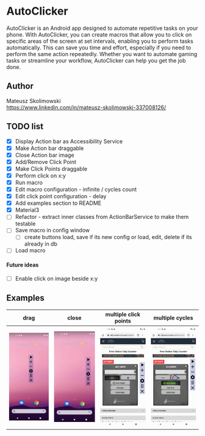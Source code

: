 # AutoClicker
AutoClicker is an Android app designed to automate repetitive tasks on your phone. With AutoClicker,
you can create macros that allow you to click on specific areas of the screen at set intervals, 
enabling you to perform tasks automatically. This can save you time and effort, especially if you 
need to perform the same action repeatedly. Whether you want to automate gaming tasks or streamline 
your workflow, AutoClicker can help you get the job done.
## Author
Mateusz Skolimowski
<br>
https://www.linkedin.com/in/mateusz-skolimowski-337008126/
## TODO list
- [x] Display Action bar as Accessibility Service
- [x] Make Action bar draggable
- [x] Close Action bar image 
- [x] Add/Remove Click Point 
- [x] Make Click Points draggable 
- [x] Perform click on x:y 
- [x] Run macro
- [x] Edit macro configuration - infinite / cycles count
- [x] Edit click point configuration - delay
- [x] Add examples section to README
- [x] Material3
- [ ] Refactor - extract inner classes from ActionBarService to make them testable
- [ ] Save macro in config window
  - [ ] create buttons load, save if its new config or load, edit, delete if its already in db
- [ ] Load macro

#### Future ideas
- [ ] Enable click on image beside x:y

## Examples
|             drag              |             close              |          multiple click points           |             multiple cycles              |
|:-----------------------------:|:------------------------------:|:----------------------------------------:|:----------------------------------------:|
| ![](gifs/action_bar_drag.gif) | ![](gifs/action_bar_close.gif) |![](gifs/macro_multiple_click_points.gif) |![](gifs/macro_multiple_cycle_counts.gif) |
